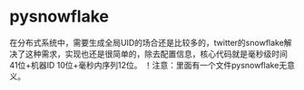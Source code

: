 # pysnowflake
在分布式系统中，需要生成全局UID的场合还是比较多的，twitter的snowflake解决了这种需求，实现也还是很简单的，除去配置信息，核心代码就是毫秒级时间41位+机器ID 10位+毫秒内序列12位。
！注意：里面有一个文件pysnowflake无意义。
